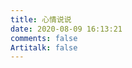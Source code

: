 ```yaml
---
title: 心情说说
date: 2020-08-09 16:13:21
comments: false
Artitalk: false
---
```


<script src="https://cdn.jsdelivr.net/npm/jquery@latest/dist/jquery.min.js"></script>
<!-- 引用 artitalk -->
<script type="text/javascript" src="https://unpkg.com/artitalk"></script>
<!-- 存放说说的容器 -->
<div id="artitalk_main"></div>
<div id="artitalk_main"></div>
<script>
new Artitalk({
    appId: 'Ip8zDHuoJNktEwH6eUocidhE-MdYXbMMI', // Your LeanCloud appId
    appKey: '0oa5He4oUNleynA3V9tmsCIh' // Your LeanCloud appKey
})
</script> 
<script src="//cdn.jsdelivr.net/npm/@waline/client"></script>
  <div id="waline"></div>
  <script>
    Waline({
      el: '#waline',
      serverURL: 'https://waline-jade-kappa.vercel.app',
    });
  </script>
